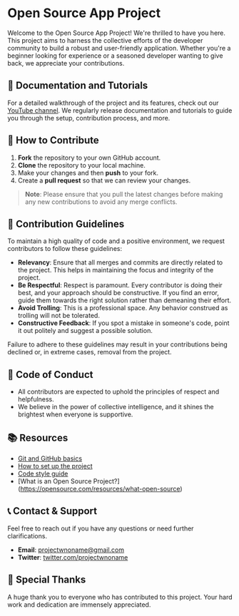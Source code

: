 # Open Source App Project

Welcome to the Open Source App Project! We're thrilled to have you here. This project aims to harness the collective efforts of the developer community to build a robust and user-friendly application. Whether you're a beginner looking for experience or a seasoned developer wanting to give back, we appreciate your contributions.

## 🎥 Documentation and Tutorials

For a detailed walkthrough of the project and its features, check out our [YouTube channel](https://www.youtube.com/channel/UCJOg1YChJeVoK3k84UHq6rg). We regularly release documentation and tutorials to guide you through the setup, contribution process, and more.

## 🤝 How to Contribute

1. **Fork** the repository to your own GitHub account.
2. **Clone** the repository to your local machine.
3. Make your changes and then **push** to your fork.
4. Create a **pull request** so that we can review your changes.

> **Note**: Please ensure that you pull the latest changes before making any new contributions to avoid any merge conflicts.

## 📜 Contribution Guidelines

To maintain a high quality of code and a positive environment, we request contributors to follow these guidelines:

- **Relevancy**: Ensure that all merges and commits are directly related to the project. This helps in maintaining the focus and integrity of the project.
- **Be Respectful**: Respect is paramount. Every contributor is doing their best, and your approach should be constructive. If you find an error, guide them towards the right solution rather than demeaning their effort.
- **Avoid Trolling**: This is a professional space. Any behavior construed as trolling will not be tolerated.
- **Constructive Feedback**: If you spot a mistake in someone's code, point it out politely and suggest a possible solution.

Failure to adhere to these guidelines may result in your contributions being declined or, in extreme cases, removal from the project.

## 📌 Code of Conduct

* All contributors are expected to uphold the principles of respect and helpfulness. 
* We believe in the power of collective intelligence, and it shines the brightest when everyone is supportive.

## 📚 Resources

- [Git and GitHub basics](https://www.freecodecamp.org/news/introduction-to-git-and-github/)
- [How to set up the project](https://docs.github.com/en/issues/planning-and-tracking-with-projects/creating-projects/creating-a-project)
- [Code style guide](https://www.swift.org/documentation/)
- [What is an Open Source Project?] (https://opensource.com/resources/what-open-source)


## 📞 Contact & Support

Feel free to reach out if you have any questions or need further clarifications.

- **Email**: [projectwnoname@gmail.com](mailto:projectwnoname@gmail.com)
- **Twitter**: [twitter.com/projectwnoname](https://twitter.com/projectwnoname)

## 🌟 Special Thanks

A huge thank you to everyone who has contributed to this project. Your hard work and dedication are immensely appreciated.
